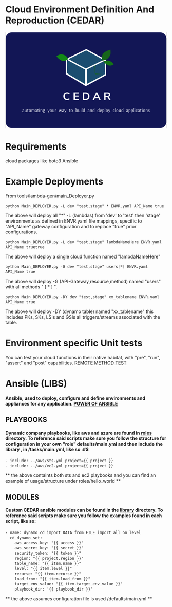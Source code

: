 # Cloud Environment Definition And Reproduction (CEDAR)

<!-- ![cedar logo](imgs/cedar.jpeg =200x) -->

<img src="imgs/CEDAR4.png" align="center"></a>
# Requirements
cloud packages like boto3
Ansible

# Example Deployments
From tools/lambda-gen/main_Deployer.py
```
python Main_DEPLOYER.py -L dev "test,stage" * ENVR.yaml API_Name true
```
The above will deploy all "*" -L (lambdas) from 'dev' to 'test' then 'stage' environments as defined in ENVR.yaml file mappings, specific to "API_Name" gateway configuration and to replace "true" prior configurations.
```
python Main_DEPLOYER.py -L dev "test,stage" lambdaNameHere ENVR.yaml API_Name truetrue
```
The above will deploy a single cloud function named "lambdaNameHere"
```
python Main_DEPLOYER.py -G dev "test,stage" users[*] ENVR.yaml API_Name true
```
The above will deploy -G (API-Gateway,resource,method) named "users" with all methods " \[ * \] ". 
```
python Main_DEPLOYER.py -DY dev "test,stage" xx_tablename ENVR.yaml API_Name true
```
The above will deploy -DY (dynamo table) named "xx_tablename" this includes PKs, SKs, LSIs and GSIs  all triggers/streams associated with the table. 

# Environment specific Unit tests
You can test your cloud functions in their native habitat, with "pre", "run", "assert" and "post" capabilities.  [REMOTE METHOD TEST](/tools/testing)


# Ansible (LIBS)

#### Ansible, used to deploy, configure and define environments and appliances for any application. [POWER OF ANSIBLE](https://www.ansible.com/application-deployment)

## PLAYBOOKS

#### Dynamic company playbooks, like aws and azure are found in [roles](/tree/master/ansible/roles) directory. To reference said scripts make sure you follow the structure for configuration in your own "role" defaults/main.yml and then include the library , in <role>/tasks/main.yml, like so :#\$

```
- include: ../aws/sts.yml project={{ project }}
- include: ../aws/ec2.yml project={{ project }}
```

** the above containts both sts and ec2 playbooks and you can find an example of usage/structure under roles/hello_world **

## MODULES

#### Custom CEDAR ansible modules can be found in the [library](/ansible/library) directory. To reference said scripts make sure you follow the examples found in each script, like so:

```
- name: dynamo cd import DATA from FILE import all on level
  cd_dynamo_set:
    aws_access_key: "{{ access }}"
    aws_secret_key: "{{ secret }}"
    security_token: "{{ token }}"
    region: "{{ project.region }}"
    table_name: "{{ item.name }}"
    level: "{{ item.level }}"
    recurse: "{{ item.recurse }}"
    load_from: "{{ item.load_from }}"
    target_env_value: "{{ item.target_env_value }}"
    playbook_dir: '{{ playbook_dir }}'
```

** the above assumes configuration file is used <role>/defaults/main.yml **

